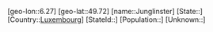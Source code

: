 ﻿---
location: [49.72,6.27]
type: City
tags:
- geo/City


SpocWebEntityId: 31225
isDeleted: false
confidential: public

---
[geo-lon::6.27]
[geo-lat::49.72]
[name::Junglinster]
[State::]
[Country::[Luxembourg](geo/Continent/Europe/Luxembourg.md)]
[StateId::]
[Population::]
[Unknown::]

